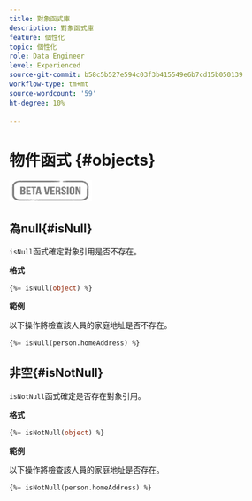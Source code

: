 ```yaml
---
title: 對象函式庫
description: 對象函式庫
feature: 個性化
topic: 個性化
role: Data Engineer
level: Experienced
source-git-commit: b58c5b527e594c03f3b415549e6b7cd15b050139
workflow-type: tm+mt
source-wordcount: '59'
ht-degree: 10%

---
```


# 物件函式 {#objects}

![](../../assets/do-not-localize/badge.png)

## 為null{#isNull}

`isNull`函式確定對象引用是否不存在。

**格式**

```sql
{%= isNull(object) %}
```

**範例**

以下操作將檢查該人員的家庭地址是否不存在。

```sql
{%= isNull(person.homeAddress) %}
```

## 非空{#isNotNull}

`isNotNull`函式確定是否存在對象引用。

**格式**

```sql
{%= isNotNull(object) %}
```

**範例**

以下操作將檢查該人員的家庭地址是否存在。

```sql
{%= isNotNull(person.homeAddress) %}
```
